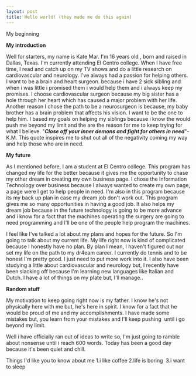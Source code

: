 ```yaml
---
layout: post
title: Hello world! (they made me do this again)
---
```


My beginning

**My introduction**

Well for starters, my name is Kate Mar. I'm 16 years old , born and raised in Dallas, Texas. I'm currently attending El Centro college. When I have free time, I read and catch up on my TV shows and do a little research on cardiovascular and neurology. I've always had a passion for helping others. I want to be a brain and heart surgeon. because i have 2 sick sibling and when i was little i promised them i would help them and i always keep my promises. I choose cardiovascular surgeon because my big sister has a hole through her heart which has caused a major problem with her life. Another reason I chose the path to be a neurosurgeon is because, my baby brother has a brain problem that affects his vision. I want to be the one to help him. I based my goals on helping my siblings because i know the would push me beyond my limit and the are the reason for me to keep trying for what I believe. "***Close off your inner demons and fight for others in need***"-K.M. This quote inspires me to shut out all of the negativity coming my way and help those who are in need.

**My future**

As I mentioned before, I am a student at El Centro college. This program has changed my life for the better because it gives me the opportunity to chase my other dream in creating my own business page. I chose the Information Technology over business because I always wanted to create my own page, a page were I get to help people in need. I'm also in this program because its my back up plan in case my dream job don't work out. This program gives me so many opportunities in having a good job. It also helps my dream job because in the future technology is going to be more advance and i know for a fact that the machines operating the surgery are going to need programming and I'll be one of the people help program the machines.

I feel like I've talked a lot about my plans and hopes for the future. So I'm going to talk about my current life. My life right now is kind of complicated because I honestly have no plan. By plan I mean, I haven't figured out nor set my life on the path to my dr4eam career. I currently do tennis and to be honest I'm pretty good. I just need to put more work into it. I also have been studying a little about cardiovascular and neurology but, I recently have been slacking off because I'm learning new languages like Italian and Dutch. I have a lot of things on my plate but, I'll manage..

**Random stuff**

My motivation to keep going right now is my father. I know he's not physically here with me but, he's here in spirit. I know for a fact that he would be proud of me and my accomplishments. I have made some mistakes but, you learn from your mistakes and I'll keep pushing  until i go beyond my limit.

Well i have officially ran out of ideas to write so, I'm just going to ramble about nonsense until i reach 600 words. Today has been a good day because it's been quiet and chill.


Things I'd like you to know about me
1.i like coffee
2.life is boring 
3.i want to sleep
 

